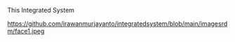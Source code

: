 This Integrated System 

https://github.com/irawanmurjayanto/integratedsystem/blob/main/imagesrdm/face1.jpeg
